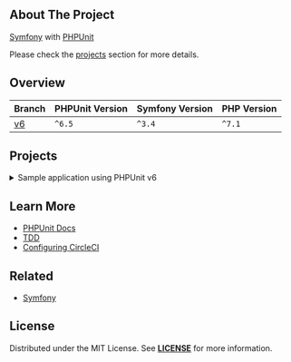 ## About The Project
[Symfony][symfony_website] with [PHPUnit][phpunit_website]

Please check the [projects](#projects) section for more details.

## Overview
| Branch   | PHPUnit Version | Symfony Version | PHP Version |
|----------|-----------------|-----------------|-------------|
| [v6][v2] | `^6.5`          | `^3.4`          | `^7.1`      |


## Projects
<details><summary>Sample application using PHPUnit v6</summary>  
<p>  

<img
src="https://user-images.githubusercontent.com/5810350/224282492-8ff6699c-bdd2-4692-b533-cb0bbbbbdb94.png"
alt="phpunit-legacy"
width="50%"
/>

**Resources:**
- [PHPUnit (Legacy): Testing with a Bite](https://symfonycasts.com/screencast/phpunit-legacy)
  <br/>


#### Installation
```bash
git clone git@github.com:habibun/symfony-phpunit.git
cd symfony-phpunit
git checkout v2
symfony composer install
symfony php ./bin/console server:run
```

</p>
</details>


## Learn More
- [PHPUnit Docs][phpunit_docs]
- [TDD](https://en.wikipedia.org/wiki/Test-driven_development)
- [Configuring CircleCI](https://circleci.com/docs/configuration-reference/)


## Related
- [Symfony](https://github.com/habibun/symfony)


## License
Distributed under the MIT License. See **[LICENSE][license]** for more information.



[//]: # (Links)
[license]: https://github.com/habibun/symfony-phpunit/blob/main/LICENSE
[symfony_website]: https://symfony.com/

[phpunit_website]: https://phpunit.de/index.html
[phpunit_docs]: https://phpunit.de/documentation.html

[v2]: https://github.com/habibun/symfony-phpunit/tree/v6
[v2_tt]: https://github.com/habibun/symfony-phpunit/tree/v6 "Sample application using PHPUnit v6"
